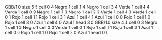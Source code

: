 <gs-board without-header> GBB/1.0
size 5 5
cell 0 4 Negro 1 
cell 1 4 Negro 1 
cell 3 4 Verde 1 
cell 4 4 Verde 1 
cell 0 3 Negro 1 
cell 1 3 Negro 1 
cell 3 3 Verde 1 
cell 4 3 Verde 1 
cell 0 1 Rojo 1 
cell 1 1 Rojo 1 
cell 3 1 Azul 1 
cell 4 1 Azul 1 
cell 0 0 Rojo 1 
cell 1 0 Rojo 1 
cell 3 0 Azul 1 
cell 4 0 Azul 1 
head 3 0
 </gs-board>
<gs-board without-header> GBB/1.0
size 4 4
cell 0 3 Negro 1 
cell 1 3 Negro 1 
cell 3 3 Verde 1 
cell 0 1 Rojo 1 
cell 1 1 Rojo 1 
cell 3 1 Azul 1 
cell 0 0 Rojo 1 
cell 1 0 Rojo 1 
cell 3 0 Azul 1 
head 0 0 </gs-board>